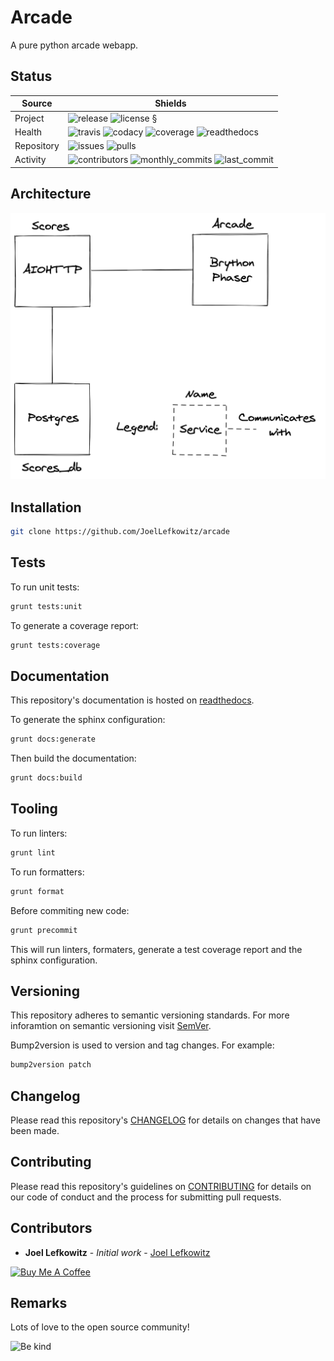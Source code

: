 # Arcade

A pure python arcade webapp.

## Status

| Source     | Shields                                                                                                            |
| ---------- | ------------------------------------------------------------------------------------------------------------------ |
| Project    | ![release][release_shield] ![license][license_shield]                                        §                     |
| Health     | ![travis][travis_shield] ![codacy][codacy_shield] ![coverage][coverage_shield] ![readthedocs][readthedocs_shield]  |
| Repository | ![issues][issues_shield] ![pulls][pulls_shield]                                                                    |
| Activity   | ![contributors][contributors_shield] ![monthly_commits][monthly_commits_shield] ![last_commit][last_commit_shield] |

## Architecture

![Architecture][architecture]

## Installation

```bash
git clone https://github.com/JoelLefkowitz/arcade
```

## Tests

To run unit tests:

```bash
grunt tests:unit
```

To generate a coverage report:

```bash
grunt tests:coverage
```

## Documentation

This repository's documentation is hosted on [readthedocs][readthedocs].

To generate the sphinx configuration:

```bash
grunt docs:generate
```

Then build the documentation:

```bash
grunt docs:build
```

## Tooling

To run linters:

```bash
grunt lint
```

To run formatters:

```bash
grunt format
```

Before commiting new code:

```bash
grunt precommit
```

This will run linters, formaters, generate a test coverage report and the sphinx configuration.

## Versioning

This repository adheres to semantic versioning standards.
For more inforamtion on semantic versioning visit [SemVer][semver].

Bump2version is used to version and tag changes.
For example:

```bash
bump2version patch
```

## Changelog

Please read this repository's [CHANGELOG](CHANGELOG.md) for details on changes that have been made.

## Contributing

Please read this repository's guidelines on [CONTRIBUTING](CONTRIBUTING.md) for details on our code of conduct and the process for submitting pull requests.

## Contributors

- **Joel Lefkowitz** - _Initial work_ - [Joel Lefkowitz][joellefkowitz]

[![Buy Me A Coffee][coffee_button]][coffee]

## Remarks

Lots of love to the open source community!

![Be kind][be_kind]

<!-- Github links -->

[pulls]: https://github.com/JoelLefkowitz/arcade/pulls
[issues]: https://github.com/JoelLefkowitz/arcade/issues
[architecture]: https://github.com/JoelLefkowitz/arcade/raw/master/architecture.png

<!-- External links -->

[readthedocs]: https://joellefkowitz-arcade.readthedocs.io/en/latest/
[semver]: http://semver.org/
[coffee]: https://www.buymeacoffee.com/joellefkowitz
[coffee_button]: https://cdn.buymeacoffee.com/buttons/default-blue.png
[be_kind]: https://media.giphy.com/media/osAcIGTSyeovPq6Xph/giphy.gif

<!-- Acknowledgments -->

[joellefkowitz]: https://github.com/JoelLefkowitz

<!-- Project shields -->

[release_shield]: https://img.shields.io/github/v/tag/joellefkowitz/arcade
[license_shield]: https://img.shields.io/github/license/joellefkowitz/arcade

<!-- Health shields -->

[travis_shield]: https://img.shields.io/travis/joellefkowitz/arcade
[codacy_shield]: https://img.shields.io/codacy/coverage/arcade
[coverage_shield]: https://img.shields.io/codacy/grade/arcade
[readthedocs_shield]: https://img.shields.io/readthedocs/joellefkowitz-arcade

<!-- Repository shields -->

[issues_shield]: https://img.shields.io/github/issues/joellefkowitz/arcade
[pulls_shield]: https://img.shields.io/github/issues-pr/joellefkowitz/arcade

<!-- Activity shields -->

[contributors_shield]: https://img.shields.io/github/contributors/joellefkowitz/arcade
[monthly_commits_shield]: https://img.shields.io/github/commit-activity/m/joellefkowitz/arcade
[last_commit_shield]: https://img.shields.io/github/last-commit/joellefkowitz/arcade
